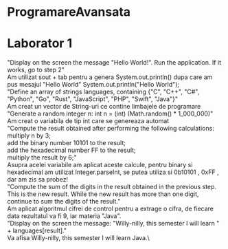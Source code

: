 # ProgramareAvansata
# Laborator 1

  "Display on the screen the message "Hello World!". Run the application. If it works, go to step 2" \
   Am utilizat sout + tab pentru a genera  System.out.println() dupa care am pus mesajul "Hello World" System.out.println("Hello World");\
  "Define an array of strings languages, containing {"C", "C++", "C#", "Python", "Go", "Rust", "JavaScript", "PHP", "Swift", "Java"}"\
   Am creat un vector de String-uri ce contine limbajele de programare\
  "Generate a random integer n: int n = (int) (Math.random() * 1_000_000)"\
   Am creat o variabila de tip int care se genereaza automat\
  "Compute the result obtained after performing the following calculations:\
    multiply n by 3;\
    add the binary number 10101 to the result;\
    add the hexadecimal number FF to the result;\
      multiply the result by 6;"\
   Asupra acelei variabile am aplicat aceste calcule, pentru binary si hexadecimal am utilizat Integer.parseInt, se putea utiliza si 0b10101 , 0xFF , dar am zis sa probez!\
  "Compute the sum of the digits in the result obtained in the previous step. This is the new result. While the new result has more than one digit, continue to sum the digits of the result."\
   Am aplicat algoritmul cifrei de control pentru a extrage o cifra, de fiecare data rezultatul va fi 9, iar materia "Java".\
  "Display on the screen the message: "Willy-nilly, this semester I will learn " + languages[result]."\
   Va afisa Willy-nilly, this semester I will learn Java.\
